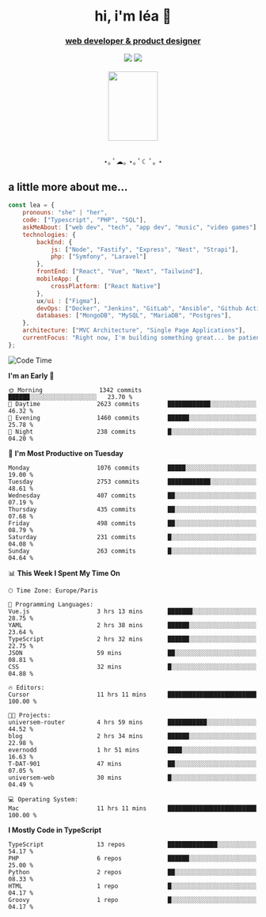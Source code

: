 <h1 align="center">hi, i'm léa 🌙</h1>
<h3 align="center"><ins>web developer & product designer</ins></h3>  
<div align="center">
  <a href="https://www.linkedin.com/in/lea-reiter22/"><img src="https://img.shields.io/badge/LinkedIn-0077B5?style=for-the-badge&logo=linkedin&logoColor=white"/></a>
  <a href="mailto:lea.reiter@outlook.fr"><img src="https://img.shields.io/badge/Contact-2A2A2A?style=for-the-badge&logo=minutemailer&logoColor=white"/></a>
</div>
<br>
  <div align="center">  <img src="https://github.com/xmnchild/xmnchild/blob/main/1702415560_StardewValleyHappyGreyCat.png" height="140" width="100"/>
</div>
<br>
  <p align="center">
                 ⋆｡ ﾟ☁︎｡ ⋆｡ ﾟ☾ ﾟ｡ ⋆
  </p>
  <h2>a little more about me...</h2>
  
```js
const lea = {
    pronouns: "she" | "her",
    code: ["Typescript", "PHP", "SQL"],
    askMeAbout: ["web dev", "tech", "app dev", "music", "video games"],
    technologies: {
        backEnd: {
            js: ["Node", "Fastify", "Express", "Nest", "Strapi"],
            php: ["Symfony", "Laravel"]
        },
        frontEnd: ["React", "Vue", "Next", "Tailwind"],
        mobileApp: {
            crossPlatform: ["React Native"]
        },
        ux/ui : ["Figma"],
        devOps: ["Docker", "Jenkins", "GitLab", "Ansible", "Github Actions"],
        databases: ["MongoDB", "MySQL", "MariaDB", "Postgres"],
    },
    architecture: ["MVC Architecture", "Single Page Applications"],
    currentFocus: "Right now, I'm building something great... be patient.",
};
```
<!--START_SECTION:waka-->
![Code Time](http://img.shields.io/badge/Code%20Time-336%20hrs%2022%20mins-blue)

**I'm an Early 🐤** 

```text
🌞 Morning                1342 commits        ██████░░░░░░░░░░░░░░░░░░░   23.70 % 
🌆 Daytime                2623 commits        ████████████░░░░░░░░░░░░░   46.32 % 
🌃 Evening                1460 commits        ██████░░░░░░░░░░░░░░░░░░░   25.78 % 
🌙 Night                  238 commits         █░░░░░░░░░░░░░░░░░░░░░░░░   04.20 % 
```
📅 **I'm Most Productive on Tuesday** 

```text
Monday                   1076 commits        █████░░░░░░░░░░░░░░░░░░░░   19.00 % 
Tuesday                  2753 commits        ████████████░░░░░░░░░░░░░   48.61 % 
Wednesday                407 commits         ██░░░░░░░░░░░░░░░░░░░░░░░   07.19 % 
Thursday                 435 commits         ██░░░░░░░░░░░░░░░░░░░░░░░   07.68 % 
Friday                   498 commits         ██░░░░░░░░░░░░░░░░░░░░░░░   08.79 % 
Saturday                 231 commits         █░░░░░░░░░░░░░░░░░░░░░░░░   04.08 % 
Sunday                   263 commits         █░░░░░░░░░░░░░░░░░░░░░░░░   04.64 % 
```


📊 **This Week I Spent My Time On** 

```text
🕑︎ Time Zone: Europe/Paris

💬 Programming Languages: 
Vue.js                   3 hrs 13 mins       ███████░░░░░░░░░░░░░░░░░░   28.75 % 
YAML                     2 hrs 38 mins       ██████░░░░░░░░░░░░░░░░░░░   23.64 % 
TypeScript               2 hrs 32 mins       ██████░░░░░░░░░░░░░░░░░░░   22.75 % 
JSON                     59 mins             ██░░░░░░░░░░░░░░░░░░░░░░░   08.81 % 
CSS                      32 mins             █░░░░░░░░░░░░░░░░░░░░░░░░   04.88 % 

🔥 Editors: 
Cursor                   11 hrs 11 mins      █████████████████████████   100.00 % 

🐱‍💻 Projects: 
universem-router         4 hrs 59 mins       ███████████░░░░░░░░░░░░░░   44.52 % 
blog                     2 hrs 34 mins       ██████░░░░░░░░░░░░░░░░░░░   22.98 % 
evernodd                 1 hr 51 mins        ████░░░░░░░░░░░░░░░░░░░░░   16.63 % 
T-DAT-901                47 mins             ██░░░░░░░░░░░░░░░░░░░░░░░   07.05 % 
universem-web            30 mins             █░░░░░░░░░░░░░░░░░░░░░░░░   04.49 % 

💻 Operating System: 
Mac                      11 hrs 11 mins      █████████████████████████   100.00 % 
```

**I Mostly Code in TypeScript** 

```text
TypeScript               13 repos            ██████████████░░░░░░░░░░░   54.17 % 
PHP                      6 repos             ██████░░░░░░░░░░░░░░░░░░░   25.00 % 
Python                   2 repos             ██░░░░░░░░░░░░░░░░░░░░░░░   08.33 % 
HTML                     1 repo              █░░░░░░░░░░░░░░░░░░░░░░░░   04.17 % 
Groovy                   1 repo              █░░░░░░░░░░░░░░░░░░░░░░░░   04.17 % 
```




<!--END_SECTION:waka-->
